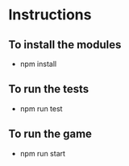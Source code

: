 # Instructions

## To install the modules
- npm install

## To run the tests
- npm run test

## To run the game
- npm run start
